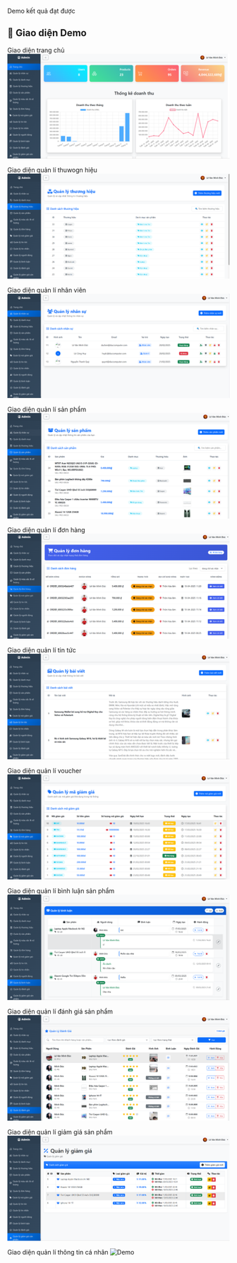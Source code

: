 Demo kết quả đạt được 


## 📸 Giao diện Demo


Giao diện trang chủ
![Demo](public/demo/home.png)

Giao diện quản lí thuwogn hiệu
![Demo](public/demo/brand.png)

Giao diện quản lí nhân viên
![Demo](public/demo/user.png)


Giao diện quản lí sản phẩm
![Demo](public/demo/product.png)

Giao diện quản lí đơn hàng
![Demo](public/demo/order.png)

Giao diện quản lí tin tức
![Demo](public/demo/new.png)

Giao diện quản lí voucher
![Demo](public/demo/discount.png)

Giao diện quản lí bình luận sản phẩm
![Demo](public/demo/comment.png)

Giao diện quản lí đánh giá sản phẩm
![Demo](public/demo/rating.png)

Giao diện quản lí giảm giá sản phẩm
![Demo](public/demo/voucher.png)

Giao diện quản lí thông tin cá nhân
![Demo](public/demo/proifile.png)





